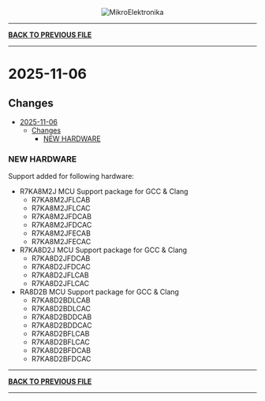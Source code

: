 <p align="center">
  <img src="http://www.mikroe.com/img/designs/beta/logo_small.png?raw=true" alt="MikroElektronika"/>
</p>

---

**[BACK TO PREVIOUS FILE](../changelog.md)**

---

# 2025-11-06

## Changes

- [2025-11-06](#2025-11-06)
  - [Changes](#changes)
    - [NEW HARDWARE](#new-hardware)

### NEW HARDWARE

Support added for following hardware:

+ R7KA8M2J MCU Support package for GCC & Clang
  + R7KA8M2JFLCAB
  + R7KA8M2JFLCAC
  + R7KA8M2JFDCAB
  + R7KA8M2JFDCAC
  + R7KA8M2JFECAB
  + R7KA8M2JFECAC
+ R7KA8D2J MCU Support package for GCC & Clang
  + R7KA8D2JFDCAB
  + R7KA8D2JFDCAC
  + R7KA8D2JFLCAB
  + R7KA8D2JFLCAC
+ RA8D2B MCU Support package for GCC & Clang
  + R7KA8D2BDLCAB
  + R7KA8D2BDLCAC
  + R7KA8D2BDDCAB
  + R7KA8D2BDDCAC
  + R7KA8D2BFLCAB
  + R7KA8D2BFLCAC
  + R7KA8D2BFDCAB
  + R7KA8D2BFDCAC

---

**[BACK TO PREVIOUS FILE](../changelog.md)**

---
